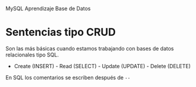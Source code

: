 MySQL
Aprendizaje Base de Datos

# Sentencias tipo CRUD

Son las más básicas cuando estamos trabajando con bases de datos relacionales tipo SQL.

- Create (INSERT) - Read (SELECT) - Update (UPDATE) - Delete (DELETE)

En SQL los comentarios se escriben después de `--`
